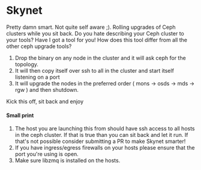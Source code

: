 # Skynet
Pretty damn smart.  Not quite self aware ;).  Rolling upgrades of Ceph clusters while you sit back.  Do you hate describing your Ceph cluster to your tools?  Have I got a tool for you!
How does this tool differ from all the other ceph upgrade tools?  
1. Drop the binary on any node in the cluster and it will ask ceph for the topology.
2. It will then copy itself over ssh to all in the cluster and start itself listening on a port
3. It will upgrade the nodes in the preferred order ( mons -> osds -> mds -> rgw ) and then shutdown.

Kick this off, sit back and enjoy

#### Small print
1. The host you are launching this from should have ssh access to all hosts in the ceph cluster.
If that is true than you can sit back and let it run.  If that's not possible
consider submitting a PR to make Skynet smarter!
2. If you have ingress/egress firewalls on your hosts please ensure that the port you're using
is open.
3. Make sure libzmq is installed on the hosts.
